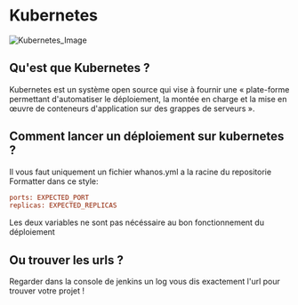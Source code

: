 # Kubernetes

![Kubernetes_Image](kube.png)

## Qu'est que Kubernetes ?

Kubernetes est un système open source qui vise à fournir une « plate-forme permettant d'automatiser le déploiement, la montée en charge et la mise en œuvre de conteneurs d'application sur des grappes de serveurs ».

## Comment lancer un déploiement sur kubernetes ?

Il vous faut uniquement un fichier whanos.yml a la racine du repositorie
Formatter dans ce style:
```Ini
ports: EXPECTED_PORT
replicas: EXPECTED_REPLICAS
```
Les deux variables ne sont pas nécéssaire au bon fonctionnement du déploiement

## Ou trouver les urls ?

Regarder dans la console de jenkins un log vous dis exactement l'url pour trouver votre projet !